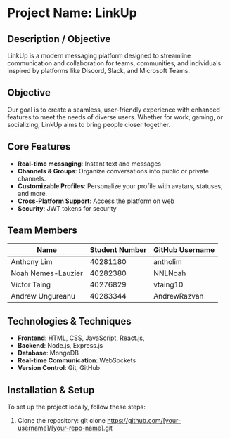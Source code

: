 # Project Name: LinkUp

## Description / Objective
LinkUp is a modern messaging platform designed to streamline communication and collaboration for teams, communities, and individuals inspired by platforms like Discord, Slack, and Microsoft Teams.

## Objective
Our goal is to create a seamless, user-friendly experience with enhanced features to meet the needs of diverse users. Whether for work, gaming, or socializing, LinkUp aims to bring people closer together.

## Core Features
- **Real-time messaging**: Instant text and messages
- **Channels & Groups**: Organize conversations into public or private channels.
- **Customizable Profiles**: Personalize your profile with avatars, statuses, and more.
- **Cross-Platform Support**: Access the platform on web
- **Security**: JWT tokens for security

## Team Members
| Name            | Student Number | GitHub Username  |
|-----------------|----------------|------------------|
| Anthony Lim     | 40281180    | antholim|
| Noah Nemes-Lauzier | 40282380    | NNLNoah|
| Victor Taing | 40276829    | vtaing10|
| Andrew Ungureanu | 40283344    | AndrewRazvan|

## Technologies & Techniques
- **Frontend**: HTML, CSS, JavaScript, React.js, 
- **Backend**: Node.js, Express.js 
- **Database**: MongoDB
- **Real-time Communication**: WebSockets
- **Version Control**: Git, GitHub

## Installation & Setup
To set up the project locally, follow these steps:
1. Clone the repository:
   git clone https://github.com/[your-username]/[your-repo-name].git